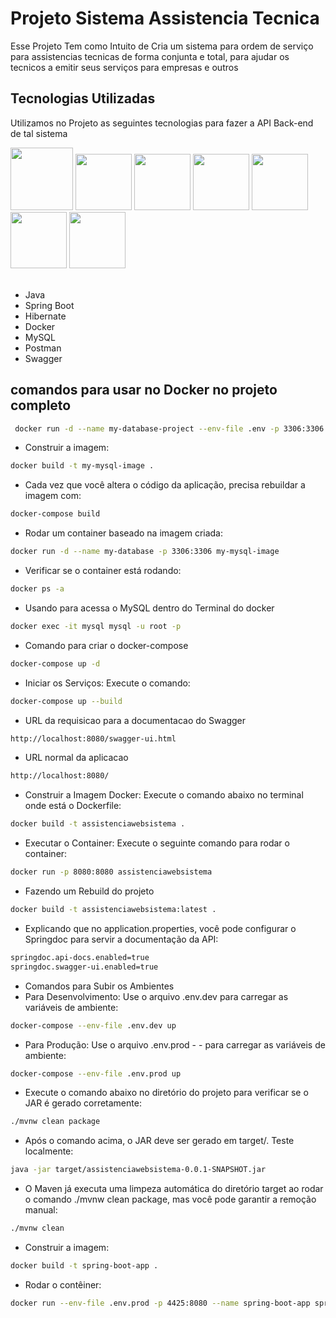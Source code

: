 # Projeto Sistema Assistencia Tecnica

Esse Projeto Tem como Intuito de Cria um sistema para ordem de serviço para assistencias tecnicas de forma conjunta e total, para ajudar os tecnicos a emitir seus serviços para empresas e outros 

## Tecnologias Utilizadas 

Utilizamos no Projeto as seguintes tecnologias para fazer a API Back-end de tal sistema

<div align="left">
<img src="https://cdn.jsdelivr.net/gh/devicons/devicon@latest/icons/java/java-original.svg" width="100" />
<img src="https://cdn.jsdelivr.net/gh/devicons/devicon@latest/icons/spring/spring-original.svg" width="90"/>
<img src="https://cdn.jsdelivr.net/gh/devicons/devicon@latest/icons/hibernate/hibernate-original.svg" width="90"/>
<img src="https://cdn.jsdelivr.net/gh/devicons/devicon@latest/icons/docker/docker-original.svg" width="90"/>
<img src="https://cdn.jsdelivr.net/gh/devicons/devicon@latest/icons/mysql/mysql-original.svg" width="90"/>
<img src="https://cdn.jsdelivr.net/gh/devicons/devicon@latest/icons/postman/postman-original.svg" width="90"/>
<img src="https://cdn.jsdelivr.net/gh/devicons/devicon@latest/icons/swagger/swagger-original.svg" width="90"/>
</div>

<br>

- Java 
- Spring Boot 
- Hibernate 
- Docker 
- MySQL
- Postman
- Swagger

## comandos para usar no Docker no projeto completo 

```bash
 docker run -d --name my-database-project --env-file .env -p 3306:3306 mysql:latest 
```

- Construir a imagem:

```bash
docker build -t my-mysql-image .
```

- Cada vez que você altera o código da aplicação, precisa rebuildar a imagem com:

```bash
docker-compose build
```

- Rodar um container baseado na imagem criada:

```bash
docker run -d --name my-database -p 3306:3306 my-mysql-image 
```
- Verificar se o container está rodando:

```bash
docker ps -a
```

- Usando para acessa o MySQL dentro do Terminal do docker

```bash
docker exec -it mysql mysql -u root -p
```

- Comando para criar o docker-compose 

```bash
docker-compose up -d
```

- Iniciar os Serviços: Execute o comando:

```bash
docker-compose up --build
```

- URL da requisicao para a documentacao do Swagger 

```bash
http://localhost:8080/swagger-ui.html
```

- URL normal da aplicacao 

```bash
http://localhost:8080/
```

- Construir a Imagem Docker: Execute o comando abaixo no terminal onde está o Dockerfile:

```bash
docker build -t assistenciawebsistema .
```

- Executar o Container: Execute o seguinte comando para rodar o container:

```bash
docker run -p 8080:8080 assistenciawebsistema
```

- Fazendo um Rebuild do projeto 

```bash
docker build -t assistenciawebsistema:latest .
```

- Explicando que no application.properties, você pode configurar o Springdoc para servir a documentação da API:

```bash
springdoc.api-docs.enabled=true
springdoc.swagger-ui.enabled=true
```

- Comandos para Subir os Ambientes
- Para Desenvolvimento: Use o arquivo .env.dev para carregar as variáveis de ambiente:

```bash
docker-compose --env-file .env.dev up
```

- Para Produção: Use o arquivo .env.prod - - para carregar as variáveis de ambiente:

```bash
docker-compose --env-file .env.prod up
```

- Execute o comando abaixo no diretório do projeto para verificar se o JAR é gerado corretamente:

```bash
./mvnw clean package
```

- Após o comando acima, o JAR deve ser gerado em target/. Teste localmente:

```bash
java -jar target/assistenciawebsistema-0.0.1-SNAPSHOT.jar
```

- O Maven já executa uma limpeza automática do diretório target ao rodar o comando ./mvnw clean package, mas você pode garantir a remoção manual:

```bash
./mvnw clean
```
- Construir a imagem:

```bash
docker build -t spring-boot-app .
```

- Rodar o contêiner:

```bash
docker run --env-file .env.prod -p 4425:8080 --name spring-boot-app spring-boot-app
```